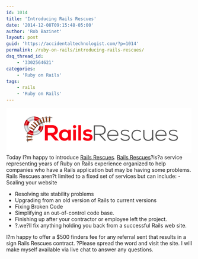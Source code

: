```yaml
---
id: 1014
title: 'Introducing Rails Rescues'
date: '2014-12-08T09:15:48-05:00'
author: 'Rob Bazinet'
layout: post
guid: 'https://accidentaltechnologist.com/?p=1014'
permalink: /ruby-on-rails/introducing-rails-rescues/
dsq_thread_id:
    - '3302564621'
categories:
    - 'Ruby on Rails'
tags:
    - rails
    - 'Ruby on Rails'
---
```


[![RR01](/assets/img/2014/12/RR01.png "RR01.png")](http://www.railsrescues.com) Today I?m happy to introduce [Rails Rescues](http://www.railsrescues.com). [Rails Rescues](http://www.railsrescues.com)?is?a service representing years of Ruby on Rails experience organized to help companies who have a Rails application but may be having some problems. Rails Rescues aren?t limited to a fixed set of services but can include: - Scaling your website
- Resolving site stability problems
- Upgrading from an old version of Rails to current versions
- Fixing Broken Code
- Simplifying an out-of-control code base.
- Finishing up after your contractor or employee left the project.
- ?.we?ll fix anything holding you back from a successful Rails web site.
 
 I?m happy to offer a $500 finders fee for any referral sent that results in a sign Rails Rescues contract. ?Please spread the word and visit the site. I will make myself available via live chat to answer any questions. 